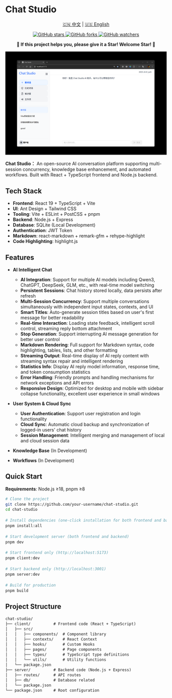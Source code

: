# Chat Studio

<div align="center">
  <p>
    <a href="README.md">🇨🇳 中文</a> | 
    <a href="#english">🇺🇸 English</a>
  </p>
  
  <!-- GitHub Badges -->
  <p>
    <a href="https://github.com/zihao17/chat-studio/stargazers">
      <img src="https://img.shields.io/github/stars/zihao17/chat-studio?style=social" alt="GitHub stars">
    </a>
    <a href="https://github.com/zihao17/chat-studio/network/members">
      <img src="https://img.shields.io/github/forks/zihao17/chat-studio?style=social" alt="GitHub forks">
    </a>
    <a href="https://github.com/zihao17/chat-studio/watchers">
      <img src="https://img.shields.io/github/watchers/zihao17/chat-studio?style=social" alt="GitHub watchers">
    </a>
  </p>
  
  <!-- Star Call-to-Action -->
  <p>
    <strong>🌟 If this project helps you, please give it a Star! Welcome Star! 🌟</strong>
  </p>
</div>

<div align="center">
  <img src="./client/public/images/Chat-Studio.png" alt="Chat Studio" width="1000" />
</div>

**Chat Studio：** An open-source AI conversation platform supporting multi-session concurrency, knowledge base enhancement, and automated workflows. Built with React + TypeScript frontend and Node.js backend.

## Tech Stack

- **Frontend**: React 19 + TypeScript + Vite
- **UI**: Ant Design + Tailwind CSS
- **Tooling**: Vite + ESLint + PostCSS + pnpm
- **Backend**: Node.js + Express
- **Database**: SQLite (Local Development)
- **Authentication**: JWT Token
- **Markdown**: react-markdown + remark-gfm + rehype-highlight
- **Code Highlighting**: highlight.js

## Features

- **AI Intelligent Chat**

  - **AI Integration**: Support for multiple AI models including Qwen3, ChatGPT, DeepSeek, GLM, etc., with real-time model switching
  - **Persistent Sessions**: Chat history stored locally, data persists after refresh
  - **Multi-Session Concurrency**: Support multiple conversations simultaneously with independent input states, contexts, and UI
  - **Smart Titles**: Auto-generate session titles based on user's first message for better readability
  - **Real-time Interaction**: Loading state feedback, intelligent scroll control, streaming reply bottom attachment
  - **Stop Generation**: Support interrupting AI message generation for better user control
  - **Markdown Rendering**: Full support for Markdown syntax, code highlighting, tables, lists, and other formatting
  - **Streaming Output**: Real-time display of AI reply content with streaming syntax repair and intelligent rendering
  - **Statistics Info**: Display AI reply model information, response time, and token consumption statistics
  - **Error Handling**: Friendly prompts and handling mechanisms for network exceptions and API errors
  - **Responsive Design**: Optimized for desktop and mobile with sidebar collapse functionality, excellent user experience in small windows

- **User System & Cloud Sync**

  - **User Authentication**: Support user registration and login functionality
  - **Cloud Sync**: Automatic cloud backup and synchronization of logged-in users' chat history
  - **Session Management**: Intelligent merging and management of local and cloud session data

- **Knowledge Base** (In Development)
- **Workflows** (In Development)

## Quick Start

**Requirements**: Node.js ≥18, pnpm ≥8

```bash
# Clone the project
git clone https://github.com/your-username/chat-studio.git
cd chat-studio

# Install dependencies (one-click installation for both frontend and backend)
pnpm install:all

# Start development server (both frontend and backend)
pnpm dev

# Start frontend only (http://localhost:5173)
pnpm client:dev

# Start backend only (http://localhost:3001)
pnpm server:dev

# Build for production
pnpm build
```

## Project Structure

```
chat-studio/
├── client/          # Frontend code (React + TypeScript)
│   ├── src/
│   │   ├── components/  # Component library
│   │   ├── contexts/    # React Context
│   │   ├── hooks/       # Custom Hooks
│   │   ├── pages/       # Page components
│   │   ├── types/       # TypeScript type definitions
│   │   └── utils/       # Utility functions
│   └── package.json
├── server/          # Backend code (Node.js + Express)
│   ├── routes/      # API routes
│   ├── db/          # Database related
│   └── package.json
└── package.json     # Root configuration
```
